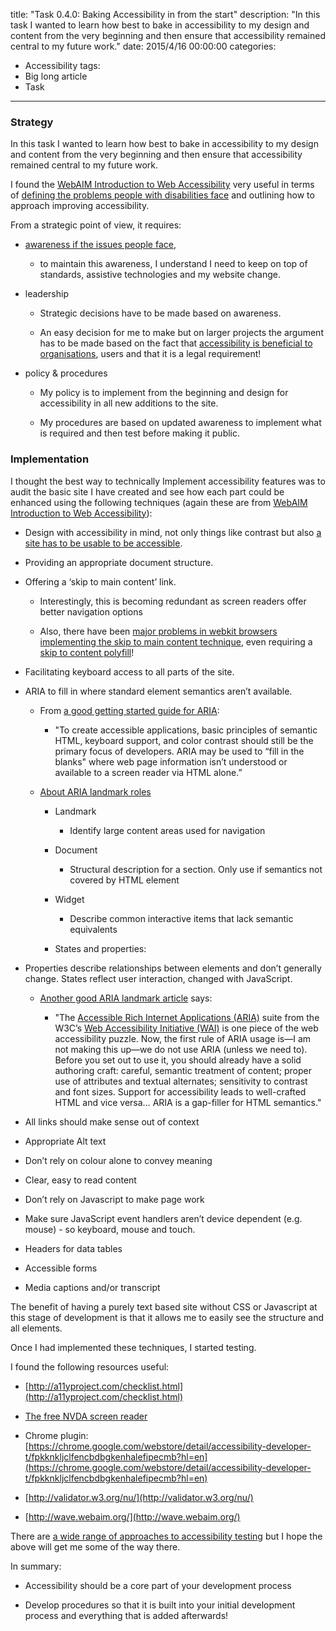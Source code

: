 title: "Task 0.4.0: Baking Accessibility in from the start"
description: "In this task I wanted to learn how best to bake in accessibility to my design and content from the very beginning and then ensure that accessibility remained central to my future work."
date: 2015/4/16 00:00:00
categories:
- Accessibility
tags:
- Big long article
- Task
---

### Strategy

In this task I wanted to learn how best to bake in accessibility to my design and content from the very beginning and then ensure that accessibility remained central to my future work.

<!-- more -->

I found the [WebAIM Introduction to Web Accessibility](http://webaim.org/intro/) very useful in terms of [defining the problems people with disabilities face](https://www.youtube.com/watch?v=yx7hdQqf8lE) and outlining how to approach improving accessibility.

From a strategic point of view, it requires:

* [awareness if the issues people face](http://webaim.org/intro/#people),

    * to maintain this awareness, I understand I need to keep on top of standards, assistive technologies and my website change.

* leadership

    * Strategic decisions have to be made based on awareness.

    * An easy decision for me to make but on larger projects the argument has to be made based on the fact that [accessibility is beneficial to organisations](http://webaim.org/intro/#short), users and that it is a legal requirement!

* policy & procedures

    * My policy is to implement from the beginning and design for accessibility in all new additions to the site.

    * My procedures are based on updated awareness to implement what is required and then test before making it public.

### Implementation

I thought the best way to technically Implement accessibility features was to audit the basic site I have created and see how each part could be enhanced using the following techniques (again these are from [WebAIM Introduction to Web Accessibility](http://webaim.org/intro/)):

* Design with accessibility in mind, not only things like contrast but also [a site has to be usable to be accessible](http://www.smashingmagazine.com/2015/02/23/bbc-iplayer-accessibility-case-study/).

* Providing an appropriate document structure.

* Offering a ‘skip to main content’ link.

    * Interestingly, this is becoming redundant as screen readers offer better navigation options

    * Also, there have been [major problems in webkit browsers implementing the skip to main content technique](http://a11yproject.com/posts/skip-nav-links/), even requiring a [skip to content polyfill](http://www.nczonline.net/blog/2013/01/15/fixing-skip-to-content-links/)!

* Facilitating keyboard access to all parts of the site.

* ARIA to fill in where standard element semantics aren’t available.

    * From [a good getting started guide for ARIA](http://a11yproject.com/posts/getting-started-aria/):

        * "To create accessible applications, basic principles of semantic HTML, keyboard support, and color contrast should still be the primary focus of developers. ARIA may be used to “fill in the blanks" where web page information isn’t understood or available to a screen reader via HTML alone.”

    * [About ARIA landmark roles](http://rawgit.com/w3c/aria-in-html/master/index.html)

        * Landmark

            * Identify large content areas used for navigation

        * Document

            * Structural description for a section. Only use if semantics not covered by HTML element

        * Widget

            * Describe common interactive items that lack semantic equivalents

        * States and properties:

* Properties describe relationships between elements and don’t generally change. States reflect user interaction, changed with JavaScript.

    * [Another good ARIA landmark article](http://alistapart.com/column/wai-finding-with-aria-landmark-roles) says:

        * "The [Accessible Rich Internet Applications (ARIA)](http://www.w3.org/TR/wai-aria/) suite from the W3C’s [Web Accessibility Initiative (WAI)](http://www.w3.org/WAI/) is one piece of the web accessibility puzzle. Now, the first rule of ARIA usage is—I am not making this up—we do not use ARIA (unless we need to). Before you set out to use it, you should already have a solid authoring craft: careful, semantic treatment of content; proper use of attributes and textual alternates; sensitivity to contrast and font sizes. Support for accessibility leads to well-crafted HTML and vice versa… ARIA is a gap-filler for HTML semantics."

* All links should make sense out of context

* Appropriate Alt text

* Don’t rely on colour alone to convey meaning

* Clear, easy to read content

* Don’t rely on Javascript to make page work

* Make sure JavaScript event handlers aren’t device dependent (e.g. mouse) - so keyboard, mouse and touch.

* Headers for data tables

* Accessible forms

* Media captions and/or transcript

The benefit of having a purely text based site without CSS or Javascript at this stage of development is that it allows me to easily see the structure and all elements.

Once I had implemented these techniques, I started testing. 

I found the following resources useful:

* [http://a11yproject.com/checklist.html](http://a11yproject.com/checklist.html) 

* [The free NVDA screen reader](http://www.nvaccess.org/)

* Chrome plugin: [https://chrome.google.com/webstore/detail/accessibility-developer-t/fpkknkljclfencbdbgkenhalefipecmb?hl=en](https://chrome.google.com/webstore/detail/accessibility-developer-t/fpkknkljclfencbdbgkenhalefipecmb?hl=en)

* [http://validator.w3.org/nu/](http://validator.w3.org/nu/) 

* [http://wave.webaim.org/](http://wave.webaim.org/) 

There are [a wide range of approaches to accessibility testing](http://www.w3.org/wiki/Accessibility_testing) but I hope the above will get me some of the way there.

In summary:

* Accessibility should be a core part of your development process

* Develop procedures so that it is built into your initial development process and everything that is added afterwards!